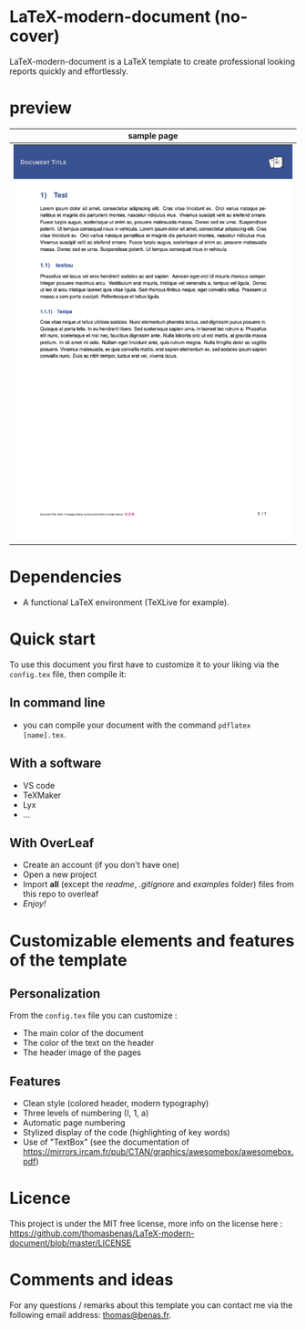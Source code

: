 # LaTeX-modern-document (no-cover)
LaTeX-modern-document is a LaTeX template to create professional looking reports quickly and effortlessly.

# preview

| sample page |
| :------------------: |
| [![A basic example page](examples/page.png)](examples/document.pdf) |

# Dependencies
* A functional LaTeX environment (TeXLive for example).

# Quick start
To use this document you first have to customize it to your liking via the `config.tex` file, then compile it:

## In command line
* you can compile your document with the command `pdflatex [name].tex`.

## With a software
* VS code
* TeXMaker
* Lyx
* ...

## With OverLeaf
* Create an account (if you don't have one)
* Open a new project
* Import **all** (except the *readme*, *.gitignore* and *examples* folder) files from this repo to overleaf
* *Enjoy!*

# Customizable elements and features of the template

## Personalization

From the `config.tex` file you can customize : 
* The main color of the document
* The color of the text on the header
* The header image of the pages

## Features

* Clean style (colored header, modern typography)
* Three levels of numbering (I, 1, a)
* Automatic page numbering
* Stylized display of the code (highlighting of key words)
* Use of "TextBox" (see the documentation of https://mirrors.ircam.fr/pub/CTAN/graphics/awesomebox/awesomebox.pdf)

# Licence

This project is under the MIT free license, more info on the license here :
https://github.com/thomasbenas/LaTeX-modern-document/blob/master/LICENSE

# Comments and ideas

For any questions / remarks about this template you can contact me via the following email address: thomas@benas.fr.
